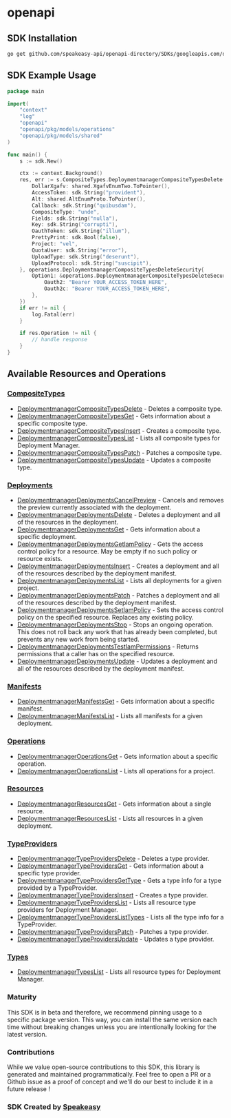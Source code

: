 # openapi

<!-- Start SDK Installation -->
## SDK Installation

```bash
go get github.com/speakeasy-api/openapi-directory/SDKs/googleapis.com/deploymentmanager/v2beta/go
```
<!-- End SDK Installation -->

## SDK Example Usage
<!-- Start SDK Example Usage -->
```go
package main

import(
	"context"
	"log"
	"openapi"
	"openapi/pkg/models/operations"
	"openapi/pkg/models/shared"
)

func main() {
    s := sdk.New()

    ctx := context.Background()
    res, err := s.CompositeTypes.DeploymentmanagerCompositeTypesDelete(ctx, operations.DeploymentmanagerCompositeTypesDeleteRequest{
        DollarXgafv: shared.XgafvEnumTwo.ToPointer(),
        AccessToken: sdk.String("provident"),
        Alt: shared.AltEnumProto.ToPointer(),
        Callback: sdk.String("quibusdam"),
        CompositeType: "unde",
        Fields: sdk.String("nulla"),
        Key: sdk.String("corrupti"),
        OauthToken: sdk.String("illum"),
        PrettyPrint: sdk.Bool(false),
        Project: "vel",
        QuotaUser: sdk.String("error"),
        UploadType: sdk.String("deserunt"),
        UploadProtocol: sdk.String("suscipit"),
    }, operations.DeploymentmanagerCompositeTypesDeleteSecurity{
        Option1: &operations.DeploymentmanagerCompositeTypesDeleteSecurityOption1{
            Oauth2: "Bearer YOUR_ACCESS_TOKEN_HERE",
            Oauth2c: "Bearer YOUR_ACCESS_TOKEN_HERE",
        },
    })
    if err != nil {
        log.Fatal(err)
    }

    if res.Operation != nil {
        // handle response
    }
}
```
<!-- End SDK Example Usage -->

<!-- Start SDK Available Operations -->
## Available Resources and Operations


### [CompositeTypes](docs/compositetypes/README.md)

* [DeploymentmanagerCompositeTypesDelete](docs/compositetypes/README.md#deploymentmanagercompositetypesdelete) - Deletes a composite type.
* [DeploymentmanagerCompositeTypesGet](docs/compositetypes/README.md#deploymentmanagercompositetypesget) - Gets information about a specific composite type.
* [DeploymentmanagerCompositeTypesInsert](docs/compositetypes/README.md#deploymentmanagercompositetypesinsert) - Creates a composite type.
* [DeploymentmanagerCompositeTypesList](docs/compositetypes/README.md#deploymentmanagercompositetypeslist) - Lists all composite types for Deployment Manager.
* [DeploymentmanagerCompositeTypesPatch](docs/compositetypes/README.md#deploymentmanagercompositetypespatch) - Patches a composite type.
* [DeploymentmanagerCompositeTypesUpdate](docs/compositetypes/README.md#deploymentmanagercompositetypesupdate) - Updates a composite type.

### [Deployments](docs/deployments/README.md)

* [DeploymentmanagerDeploymentsCancelPreview](docs/deployments/README.md#deploymentmanagerdeploymentscancelpreview) - Cancels and removes the preview currently associated with the deployment.
* [DeploymentmanagerDeploymentsDelete](docs/deployments/README.md#deploymentmanagerdeploymentsdelete) - Deletes a deployment and all of the resources in the deployment.
* [DeploymentmanagerDeploymentsGet](docs/deployments/README.md#deploymentmanagerdeploymentsget) - Gets information about a specific deployment.
* [DeploymentmanagerDeploymentsGetIamPolicy](docs/deployments/README.md#deploymentmanagerdeploymentsgetiampolicy) - Gets the access control policy for a resource. May be empty if no such policy or resource exists.
* [DeploymentmanagerDeploymentsInsert](docs/deployments/README.md#deploymentmanagerdeploymentsinsert) - Creates a deployment and all of the resources described by the deployment manifest.
* [DeploymentmanagerDeploymentsList](docs/deployments/README.md#deploymentmanagerdeploymentslist) - Lists all deployments for a given project.
* [DeploymentmanagerDeploymentsPatch](docs/deployments/README.md#deploymentmanagerdeploymentspatch) - Patches a deployment and all of the resources described by the deployment manifest.
* [DeploymentmanagerDeploymentsSetIamPolicy](docs/deployments/README.md#deploymentmanagerdeploymentssetiampolicy) - Sets the access control policy on the specified resource. Replaces any existing policy.
* [DeploymentmanagerDeploymentsStop](docs/deployments/README.md#deploymentmanagerdeploymentsstop) - Stops an ongoing operation. This does not roll back any work that has already been completed, but prevents any new work from being started.
* [DeploymentmanagerDeploymentsTestIamPermissions](docs/deployments/README.md#deploymentmanagerdeploymentstestiampermissions) - Returns permissions that a caller has on the specified resource.
* [DeploymentmanagerDeploymentsUpdate](docs/deployments/README.md#deploymentmanagerdeploymentsupdate) - Updates a deployment and all of the resources described by the deployment manifest.

### [Manifests](docs/manifests/README.md)

* [DeploymentmanagerManifestsGet](docs/manifests/README.md#deploymentmanagermanifestsget) - Gets information about a specific manifest.
* [DeploymentmanagerManifestsList](docs/manifests/README.md#deploymentmanagermanifestslist) - Lists all manifests for a given deployment.

### [Operations](docs/operations/README.md)

* [DeploymentmanagerOperationsGet](docs/operations/README.md#deploymentmanageroperationsget) - Gets information about a specific operation.
* [DeploymentmanagerOperationsList](docs/operations/README.md#deploymentmanageroperationslist) - Lists all operations for a project.

### [Resources](docs/resources/README.md)

* [DeploymentmanagerResourcesGet](docs/resources/README.md#deploymentmanagerresourcesget) - Gets information about a single resource.
* [DeploymentmanagerResourcesList](docs/resources/README.md#deploymentmanagerresourceslist) - Lists all resources in a given deployment.

### [TypeProviders](docs/typeproviders/README.md)

* [DeploymentmanagerTypeProvidersDelete](docs/typeproviders/README.md#deploymentmanagertypeprovidersdelete) - Deletes a type provider.
* [DeploymentmanagerTypeProvidersGet](docs/typeproviders/README.md#deploymentmanagertypeprovidersget) - Gets information about a specific type provider.
* [DeploymentmanagerTypeProvidersGetType](docs/typeproviders/README.md#deploymentmanagertypeprovidersgettype) - Gets a type info for a type provided by a TypeProvider.
* [DeploymentmanagerTypeProvidersInsert](docs/typeproviders/README.md#deploymentmanagertypeprovidersinsert) - Creates a type provider.
* [DeploymentmanagerTypeProvidersList](docs/typeproviders/README.md#deploymentmanagertypeproviderslist) - Lists all resource type providers for Deployment Manager.
* [DeploymentmanagerTypeProvidersListTypes](docs/typeproviders/README.md#deploymentmanagertypeproviderslisttypes) - Lists all the type info for a TypeProvider.
* [DeploymentmanagerTypeProvidersPatch](docs/typeproviders/README.md#deploymentmanagertypeproviderspatch) - Patches a type provider.
* [DeploymentmanagerTypeProvidersUpdate](docs/typeproviders/README.md#deploymentmanagertypeprovidersupdate) - Updates a type provider.

### [Types](docs/types/README.md)

* [DeploymentmanagerTypesList](docs/types/README.md#deploymentmanagertypeslist) - Lists all resource types for Deployment Manager.
<!-- End SDK Available Operations -->

### Maturity

This SDK is in beta and therefore, we recommend pinning usage to a specific package version.
This way, you can install the same version each time without breaking changes unless you are intentionally
looking for the latest version.

### Contributions

While we value open-source contributions to this SDK, this library is generated and maintained programmatically.
Feel free to open a PR or a Github issue as a proof of concept and we'll do our best to include it in a future release !

### SDK Created by [Speakeasy](https://docs.speakeasyapi.dev/docs/using-speakeasy/client-sdks)
